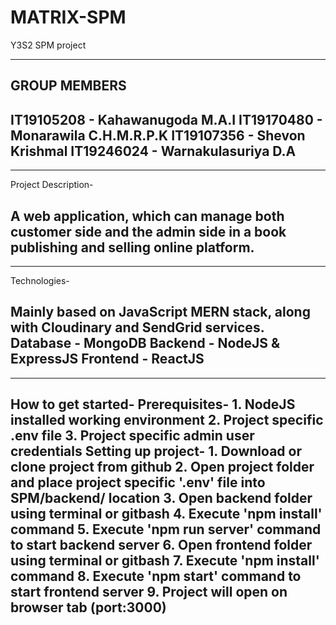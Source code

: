 # MATRIX-SPM
Y3S2 SPM project

--------------
**GROUP MEMBERS**
--------------
IT19105208 - Kahawanugoda M.A.I
IT19170480 - Monarawila C.H.M.R.P.K
IT19107356 - Shevon Krishmal
IT19246024 - Warnakulasuriya D.A
-------------------------------------

-------------------------------------
Project Description-

A web application, which can manage both customer side and the admin side in a book publishing and selling online platform.
-------------------------------------

-------------------------------------
Technologies-

Mainly based on JavaScript **MERN** stack,
along with **Cloudinary** and **SendGrid** services.
Database - MongoDB
Backend - NodeJS & ExpressJS
Frontend - ReactJS
-------------------------------------

-------------------------------------
How to get started-
  Prerequisites-
    1. NodeJS installed working environment
    2. Project specific .env file
    3. Project specific admin user credentials
  Setting up project-
    1. Download or clone project from github
    2. Open project folder and place project specific '.env' file into SPM/backend/ location
    3. Open backend folder using terminal or gitbash
    4. Execute 'npm install' command
    5. Execute 'npm run server' command to start backend server
    6. Open frontend folder using terminal or gitbash
    7. Execute 'npm install' command
    8. Execute 'npm start' command to start frontend server
    9. Project will open on browser tab (port:3000)
-------------------------------------
